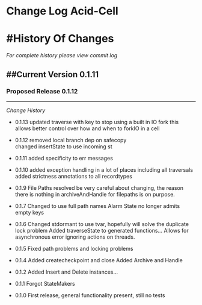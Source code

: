 Change Log Acid-Cell
==================


#History Of Changes
=================

*For complete history please view commit log*

##Current Version 0.1.11
--------------------------	


### Proposed Release 0.1.12
----------------------------



*Change History*
+ 0.1.13
  updated traverse with key to stop using a built in IO fork
  this allows better control over how and when to forkIO in a cell	
+ 0.1.12
  removed local branch dep on safecopy	
  changed insertState to use incoming st
+ 0.1.11
  added specificity to err messages
+ 0.1.10
  added exception handling in a lot of places including all traversals
  added strictness annotations to all recordtypes
+ 0.1.9
  File Paths resolved
  be very careful about changing, the reason there is nothing in archiveAndHandle for filepaths is on purpose.
+ 0.1.7
  Changed to use full path names
  Alarm State no longer admits empty keys
+ 0.1.6
  Changed stdormant to use tvar, hopefully will solve the duplicate lock problem
  Added traverseState to generated functions... Allows for asynchronous error ignoring actions on threads.
  
+ 0.1.5
  Fixed path problems and locking problems
+ 0.1.4
  Added createcheckpoint and close
  Added Archive and Handle
+ 0.1.2
  Added Insert and Delete instances...
+ 0.1.1
  Forgot StateMakers
+ 0.1.0
  First release, general functionality present, still no tests


